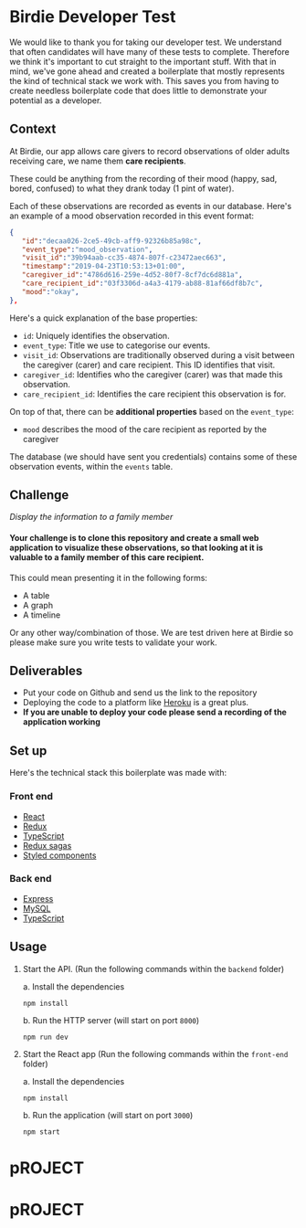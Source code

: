 # Birdie Developer Test
We would like to thank you for taking our developer test. We understand that often candidates will have many of these tests to complete. Therefore we think it's important to cut straight to the important stuff. With that in mind, we've gone ahead and created a boilerplate that mostly represents the kind of technical stack we work with. This saves you from having to create needless boilerplate code that does little to demonstrate your potential as a developer.

## Context

At Birdie, our app allows care givers to record observations of older adults receiving care, we name them **care recipients**.

These could be anything from the recording of their mood (happy, sad, bored, confused) to what they drank today (1 pint of water).

Each of these observations are recorded as events in our database. Here's an example of a mood observation recorded
in this event format:

``` json
{  
   "id":"decaa026-2ce5-49cb-aff9-92326b85a98c",
   "event_type":"mood_observation",
   "visit_id":"39b94aab-cc35-4874-807f-c23472aec663",
   "timestamp":"2019-04-23T10:53:13+01:00",
   "caregiver_id":"4786d616-259e-4d52-80f7-8cf7dc6d881a",
   "care_recipient_id":"03f3306d-a4a3-4179-ab88-81af66df8b7c",
   "mood":"okay",
},
```

Here's a quick explanation of the base properties:

- `id`: Uniquely identifies the observation.
- `event_type`: Title we use to categorise our events.
- `visit_id`: Observations are traditionally observed during a visit between the caregiver (carer) and care recipient. This ID identifies that visit.
- `caregiver_id`: Identifies who the caregiver (carer) was that made this observation.
- `care_recipient_id`: Identifies the care recipient this observation is for.

On top of that, there can be **additional properties** based on the `event_type`:

- `mood` describes the mood of the care recipient as reported by the caregiver

The database (we should have sent you credentials) contains some of these observation events, within the `events` table.

## Challenge

*Display the information to a family member*

#### Your challenge is to clone this repository and create a small web application to visualize these observations, so that looking at it is valuable to a family member of this care recipient.

This could mean presenting it in the following forms:

 - A table
 - A graph
 - A timeline

 Or any other way/combination of those. We are test driven here at Birdie so please make sure you write tests to validate your work.

## Deliverables

- Put your code on Github and send us the link to the repository
- Deploying the code to a platform like [Heroku](https://heroku.com) is a great plus.
- **If you are unable to deploy your code please send a recording of the application working**

## Set up

Here's the technical stack this boilerplate was made with:

### Front end
* [React](https://reactjs.org/)
* [Redux](https://redux.js.org/introduction/getting-started)
* [TypeScript](https://www.typescriptlang.org/)
* [Redux sagas](https://redux-saga.js.org/docs/introduction/BeginnerTutorial.html)
* [Styled components](https://www.styled-components.com/)

### Back end
* [Express](https://expressjs.com/)
* [MySQL](https://www.mysql.com/)
* [TypeScript](https://www.typescriptlang.org/)

## Usage

1. Start the API. (Run the following commands within the `backend` folder)

   a. Install the dependencies
   ```
   npm install
   ```
   
   b. Run the HTTP server (will start on port `8000`)
   ```
   npm run dev
   ```
2. Start the React app  (Run the following commands within the `front-end` folder)

    a. Install the dependencies
   ```
   npm install
   ```
   
   b. Run the application (will start on port `3000`)
   ```
   npm start
   ```
# pROJECT
# pROJECT
